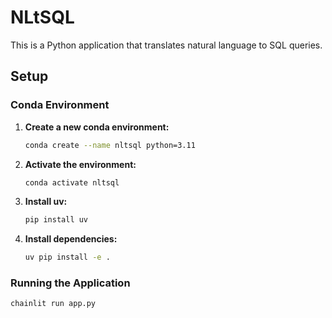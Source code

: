 # NLtSQL

This is a Python application that translates natural language to SQL queries.

## Setup

### Conda Environment

1.  **Create a new conda environment:**
    ```bash
    conda create --name nltsql python=3.11
    ```

2.  **Activate the environment:**
    ```bash
    conda activate nltsql
    ```

3.  **Install uv:**
    ```bash
    pip install uv
    ```

4.  **Install dependencies:**
    ```bash
    uv pip install -e .
    ```

### Running the Application

```bash
chainlit run app.py
```
